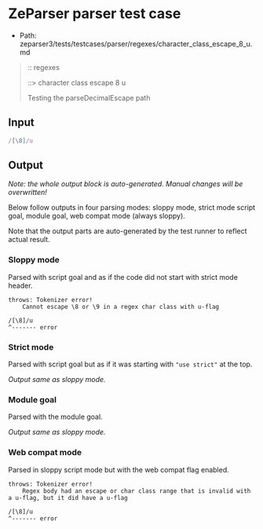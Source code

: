 # ZeParser parser test case

- Path: zeparser3/tests/testcases/parser/regexes/character_class_escape_8_u.md

> :: regexes
>
> ::> character class escape 8 u
>
> Testing the parseDecimalEscape path

## Input

`````js
/[\8]/u
`````

## Output

_Note: the whole output block is auto-generated. Manual changes will be overwritten!_

Below follow outputs in four parsing modes: sloppy mode, strict mode script goal, module goal, web compat mode (always sloppy).

Note that the output parts are auto-generated by the test runner to reflect actual result.

### Sloppy mode

Parsed with script goal and as if the code did not start with strict mode header.

`````
throws: Tokenizer error!
    Cannot escape \8 or \9 in a regex char class with u-flag

/[\8]/u
^------- error
`````

### Strict mode

Parsed with script goal but as if it was starting with `"use strict"` at the top.

_Output same as sloppy mode._

### Module goal

Parsed with the module goal.

_Output same as sloppy mode._

### Web compat mode

Parsed in sloppy script mode but with the web compat flag enabled.

`````
throws: Tokenizer error!
    Regex body had an escape or char class range that is invalid with a u-flag, but it did have a u-flag

/[\8]/u
^------- error
`````

